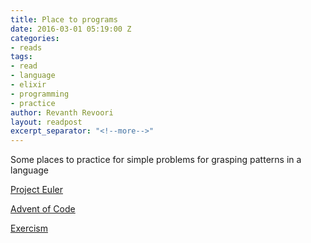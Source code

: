 ```yaml
---
title: Place to programs
date: 2016-03-01 05:19:00 Z
categories:
- reads
tags:
- read
- language
- elixir
- programming
- practice
author: Revanth Revoori
layout: readpost
excerpt_separator: "<!--more-->"
---
```


Some places to practice for simple problems for grasping patterns in a language

<a class="embedly-card" href="https://projecteuler.net/problem=1">Project Euler  <i class="fa fa-external-link"></i></a>

<a class="embedly-card" href="http://adventofcode.com/">Advent of Code  <i class="fa fa-external-link"></i></a>

<a class="embedly-card" href="http://exercism.io/">Exercism  <i class="fa fa-external-link"></i></a>
<!--more-->

